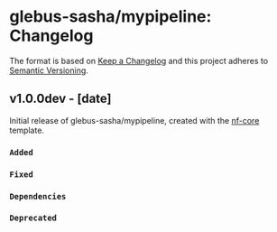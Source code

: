 # glebus-sasha/mypipeline: Changelog

The format is based on [Keep a Changelog](https://keepachangelog.com/en/1.0.0/)
and this project adheres to [Semantic Versioning](https://semver.org/spec/v2.0.0.html).

## v1.0.0dev - [date]

Initial release of glebus-sasha/mypipeline, created with the [nf-core](https://nf-co.re/) template.

### `Added`

### `Fixed`

### `Dependencies`

### `Deprecated`
